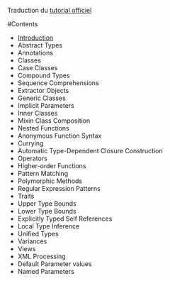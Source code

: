 Traduction du [tutorial officiel](http://docs.scala-lang.org/tutorials/)

#Contents

* [Introduction](https://github.com/tsalmon/Scala-documentation-francaise/blob/master/Introduction.md)
* Abstract Types
* Annotations
* Classes
* Case Classes
* Compound Types
* Sequence Comprehensions
* Extractor Objects
* Generic Classes
* Implicit Parameters
* Inner Classes
* Mixin Class Composition
* Nested Functions
* Anonymous Function Syntax
* Currying
* Automatic Type-Dependent Closure Construction
* Operators
* Higher-order Functions
* Pattern Matching
* Polymorphic Methods
* Regular Expression Patterns
* Traits
* Upper Type Bounds
* Lower Type Bounds
* Explicitly Typed Self References
* Local Type Inference
* Unified Types
* Variances
* Views
* XML Processing
* Default Parameter values
* Named Parameters
